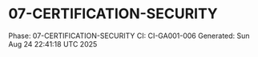 # 07-CERTIFICATION-SECURITY
Phase: 07-CERTIFICATION-SECURITY
CI: CI-GA001-006
Generated: Sun Aug 24 22:41:18 UTC 2025

